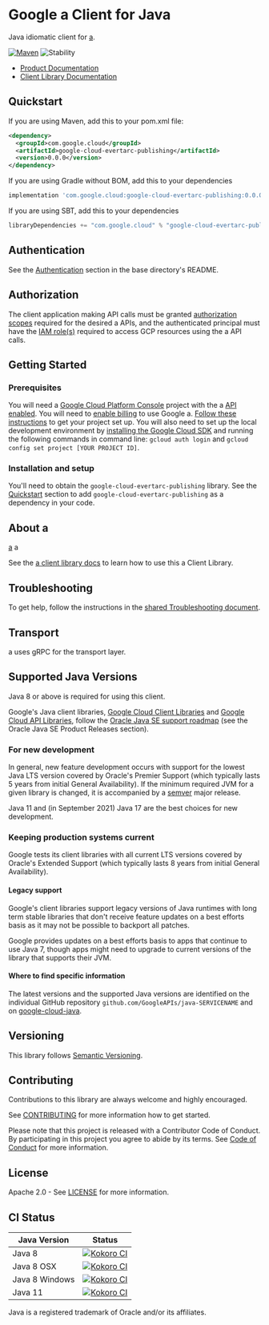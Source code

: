 # Google a Client for Java

Java idiomatic client for [a][product-docs].

[![Maven][maven-version-image]][maven-version-link]
![Stability][stability-image]

- [Product Documentation][product-docs]
- [Client Library Documentation][javadocs]


## Quickstart


If you are using Maven, add this to your pom.xml file:


```xml
<dependency>
  <groupId>com.google.cloud</groupId>
  <artifactId>google-cloud-evertarc-publishing</artifactId>
  <version>0.0.0</version>
</dependency>
```

If you are using Gradle without BOM, add this to your dependencies

```Groovy
implementation 'com.google.cloud:google-cloud-evertarc-publishing:0.0.0'
```

If you are using SBT, add this to your dependencies

```Scala
libraryDependencies += "com.google.cloud" % "google-cloud-evertarc-publishing" % "0.0.0"
```

## Authentication

See the [Authentication][authentication] section in the base directory's README.

## Authorization

The client application making API calls must be granted [authorization scopes][auth-scopes] required for the desired a APIs, and the authenticated principal must have the [IAM role(s)][predefined-iam-roles] required to access GCP resources using the a API calls.

## Getting Started

### Prerequisites

You will need a [Google Cloud Platform Console][developer-console] project with the a [API enabled][enable-api].
You will need to [enable billing][enable-billing] to use Google a.
[Follow these instructions][create-project] to get your project set up. You will also need to set up the local development environment by
[installing the Google Cloud SDK][cloud-sdk] and running the following commands in command line:
`gcloud auth login` and `gcloud config set project [YOUR PROJECT ID]`.

### Installation and setup

You'll need to obtain the `google-cloud-evertarc-publishing` library.  See the [Quickstart](#quickstart) section
to add `google-cloud-evertarc-publishing` as a dependency in your code.

## About a


[a][product-docs] a

See the [a client library docs][javadocs] to learn how to
use this a Client Library.






## Troubleshooting

To get help, follow the instructions in the [shared Troubleshooting document][troubleshooting].

## Transport

a uses gRPC for the transport layer.

## Supported Java Versions

Java 8 or above is required for using this client.

Google's Java client libraries,
[Google Cloud Client Libraries][cloudlibs]
and
[Google Cloud API Libraries][apilibs],
follow the
[Oracle Java SE support roadmap][oracle]
(see the Oracle Java SE Product Releases section).

### For new development

In general, new feature development occurs with support for the lowest Java
LTS version covered by  Oracle's Premier Support (which typically lasts 5 years
from initial General Availability). If the minimum required JVM for a given
library is changed, it is accompanied by a [semver][semver] major release.

Java 11 and (in September 2021) Java 17 are the best choices for new
development.

### Keeping production systems current

Google tests its client libraries with all current LTS versions covered by
Oracle's Extended Support (which typically lasts 8 years from initial
General Availability).

#### Legacy support

Google's client libraries support legacy versions of Java runtimes with long
term stable libraries that don't receive feature updates on a best efforts basis
as it may not be possible to backport all patches.

Google provides updates on a best efforts basis to apps that continue to use
Java 7, though apps might need to upgrade to current versions of the library
that supports their JVM.

#### Where to find specific information

The latest versions and the supported Java versions are identified on
the individual GitHub repository `github.com/GoogleAPIs/java-SERVICENAME`
and on [google-cloud-java][g-c-j].

## Versioning


This library follows [Semantic Versioning](http://semver.org/).



## Contributing


Contributions to this library are always welcome and highly encouraged.

See [CONTRIBUTING][contributing] for more information how to get started.

Please note that this project is released with a Contributor Code of Conduct. By participating in
this project you agree to abide by its terms. See [Code of Conduct][code-of-conduct] for more
information.


## License

Apache 2.0 - See [LICENSE][license] for more information.

## CI Status

Java Version | Status
------------ | ------
Java 8 | [![Kokoro CI][kokoro-badge-image-2]][kokoro-badge-link-2]
Java 8 OSX | [![Kokoro CI][kokoro-badge-image-3]][kokoro-badge-link-3]
Java 8 Windows | [![Kokoro CI][kokoro-badge-image-4]][kokoro-badge-link-4]
Java 11 | [![Kokoro CI][kokoro-badge-image-5]][kokoro-badge-link-5]

Java is a registered trademark of Oracle and/or its affiliates.

[product-docs]: a
[javadocs]: https://googleapis.dev/java/google-cloud-evertarc-publishing/latest/index.html
[kokoro-badge-image-1]: http://storage.googleapis.com/cloud-devrel-public/java/badges/java-evertarc-publishing/java7.svg
[kokoro-badge-link-1]: http://storage.googleapis.com/cloud-devrel-public/java/badges/java-evertarc-publishing/java7.html
[kokoro-badge-image-2]: http://storage.googleapis.com/cloud-devrel-public/java/badges/java-evertarc-publishing/java8.svg
[kokoro-badge-link-2]: http://storage.googleapis.com/cloud-devrel-public/java/badges/java-evertarc-publishing/java8.html
[kokoro-badge-image-3]: http://storage.googleapis.com/cloud-devrel-public/java/badges/java-evertarc-publishing/java8-osx.svg
[kokoro-badge-link-3]: http://storage.googleapis.com/cloud-devrel-public/java/badges/java-evertarc-publishing/java8-osx.html
[kokoro-badge-image-4]: http://storage.googleapis.com/cloud-devrel-public/java/badges/java-evertarc-publishing/java8-win.svg
[kokoro-badge-link-4]: http://storage.googleapis.com/cloud-devrel-public/java/badges/java-evertarc-publishing/java8-win.html
[kokoro-badge-image-5]: http://storage.googleapis.com/cloud-devrel-public/java/badges/java-evertarc-publishing/java11.svg
[kokoro-badge-link-5]: http://storage.googleapis.com/cloud-devrel-public/java/badges/java-evertarc-publishing/java11.html
[stability-image]: https://img.shields.io/badge/stability-unknown-red
[maven-version-image]: https://img.shields.io/maven-central/v/com.google.cloud/google-cloud-evertarc-publishing.svg
[maven-version-link]: https://search.maven.org/search?q=g:com.google.cloud%20AND%20a:google-cloud-evertarc-publishing&core=gav
[authentication]: https://github.com/googleapis/google-cloud-java#authentication
[auth-scopes]: https://developers.google.com/identity/protocols/oauth2/scopes
[predefined-iam-roles]: https://cloud.google.com/iam/docs/understanding-roles#predefined_roles
[iam-policy]: https://cloud.google.com/iam/docs/overview#cloud-iam-policy
[developer-console]: https://console.developers.google.com/
[create-project]: https://cloud.google.com/resource-manager/docs/creating-managing-projects
[cloud-sdk]: https://cloud.google.com/sdk/
[troubleshooting]: https://github.com/googleapis/google-cloud-common/blob/main/troubleshooting/readme.md#troubleshooting
[contributing]: https://github.com/googleapis/java-evertarc-publishing/blob/main/CONTRIBUTING.md
[code-of-conduct]: https://github.com/googleapis/java-evertarc-publishing/blob/main/CODE_OF_CONDUCT.md#contributor-code-of-conduct
[license]: https://github.com/googleapis/java-evertarc-publishing/blob/main/LICENSE
[enable-billing]: https://cloud.google.com/apis/docs/getting-started#enabling_billing
[enable-api]: https://console.cloud.google.com/flows/enableapi?apiid=evertarc-publishing.googleapis.com
[libraries-bom]: https://github.com/GoogleCloudPlatform/cloud-opensource-java/wiki/The-Google-Cloud-Platform-Libraries-BOM
[shell_img]: https://gstatic.com/cloudssh/images/open-btn.png

[semver]: https://semver.org/
[cloudlibs]: https://cloud.google.com/apis/docs/client-libraries-explained
[apilibs]: https://cloud.google.com/apis/docs/client-libraries-explained#google_api_client_libraries
[oracle]: https://www.oracle.com/java/technologies/java-se-support-roadmap.html
[g-c-j]: http://github.com/googleapis/google-cloud-java
